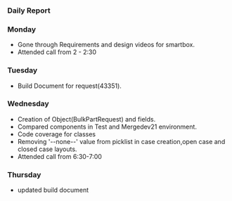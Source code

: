### Daily Report



### Monday

- Gone through Requirements and design videos for smartbox.
- Attended call from 2 - 2:30

### Tuesday

- Build Document for request(43351).

### Wednesday

- Creation of Object(BulkPartRequest) and fields.
- Compared components in Test and Mergedev21 environment.
- Code coverage for classes
- Removing '--none--' value from picklist in case creation,open case and closed case layouts.
- Attended call from 6:30-7:00

### Thursday

- updated build document





